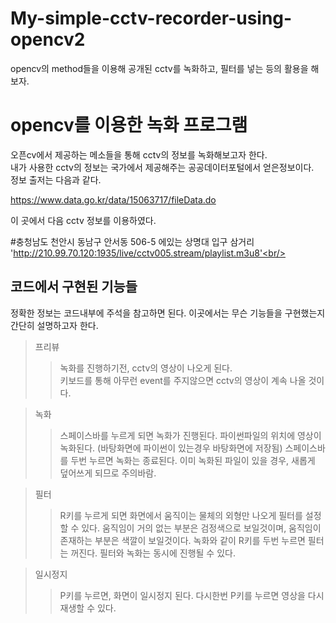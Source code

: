 # My-simple-cctv-recorder-using-opencv2
opencv의 method들을 이용해 공개된 cctv를 녹화하고, 필터를 넣는 등의 활용을 해보자.


opencv를 이용한 녹화 프로그램
============================
오픈cv에서 제공하는 메소들을 통해 cctv의 정보를 녹화해보고자 한다. <br/> 
내가 사용한 cctv의 정보는 국가에서 제공해주는 공공데이터포털에서 얻은정보이다. <br/> 
정보 출저는 다음과 같다.

  https://www.data.go.kr/data/15063717/fileData.do
  
이 곳에서 다음 cctv 정보를 이용하였다. <br/> 

  #충청남도 천안시 동남구 안서동 506-5 에있는 상명대 입구 삼거리 <br/> 
  'http://210.99.70.120:1935/live/cctv005.stream/playlist.m3u8'<br/> 

코드에서 구현된 기능들 
--------------------------
정확한 정보는 코드내부에 주석을 참고하면 된다. 
이곳에서는 무슨 기능들을 구현했는지 간단히 설명하고자 한다.

>프리뷰
>  >  녹화를 진행하기전, cctv의 영상이 나오게 된다. <br/>
>  > 키보드를 통해 아무런 event를 주지않으면 cctv의 영상이 계속 나올 것이다.


>녹화
>  >  스페이스바를 누르게 되면 녹화가 진행된다.
>  > 파이썬파일의 위치에 영상이 녹화된다.
>  > (바탕화면에 파이썬이 있는경우 바탕화면에 저장됨)
>  > 스페이스바를 두번 누르면 녹화는 종료된다.
>  >  이미 녹화된 파일이 있을 경우, 새롭게 덮어쓰게 되므로 주의바람.



>필터
>  >  R키를 누르게 되면 화면에서 움직이는 물체의 외형만 나오게 필터를 설정할 수 있다. 
>  > 움직임이 거의 없는 부분은 검정색으로 보일것이며, 움직임이 존재하는 부분은 색깔이 보일것이다.
>  >  녹화와 같이 R키를 두번 누르면 필터는 꺼진다.
>  >  필터와 녹화는 동시에 진행될 수 있다.


>일시정지
>  > P키를 누르면, 화면이 일시정지 된다. 다시한번 P키를 누르면 영상을 다시 재생할 수 있다.
